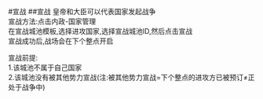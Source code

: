 #宣战
##宣战
皇帝和大臣可以代表国家发起战争  
宣战方法:点击内政-国家管理  
在宣战城池模板,选择进攻国家,选择宣战城池ID,然后点击宣战  
宣战成功后,战场会在下个整点开启  
  
宣战前提:  
1.该城池不属于自己国家  
2.该城池没有被其他势力宣战(注:被其他势力宣战=下个整点的进攻方已被预订≠正处于战争中)  